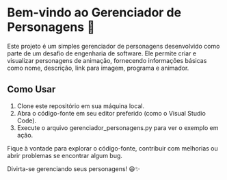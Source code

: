 # Bem-vindo ao Gerenciador de Personagens 🚀

Este projeto é um simples gerenciador de personagens desenvolvido como parte de um desafio de engenharia de software. Ele permite criar e visualizar personagens de animação, fornecendo informações básicas como nome, descrição, link para imagem, programa e animador.

## Como Usar

1. Clone este repositório em sua máquina local.
2. Abra o código-fonte em seu editor preferido (como o Visual Studio Code).
3. Execute o arquivo gerenciador_personagens.py para ver o exemplo em ação.

Fique à vontade para explorar o código-fonte, contribuir com melhorias ou abrir problemas se encontrar algum bug.

Divirta-se gerenciando seus personagens! 😄✨